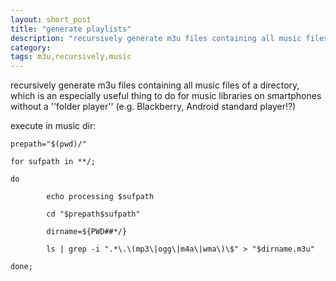 ```yaml
---
layout: short_post
title: "generate playlists"
description: "recursively generate m3u files containing all music files of a directory"
category:
tags: m3u,recursively,music
---
```

recursively generate m3u files containing all music files of a directory, which is an
especially useful thing to do for music libraries on smartphones without a
''folder player'' (e.g. Blackberry, Android standard player!?)

execute in music dir:

```
prepath="$(pwd)/"

for sufpath in **/;

do

        echo processing $sufpath

        cd "$prepath$sufpath"

        dirname=${PWD##*/}

        ls | grep -i ".*\.\(mp3\|ogg\|m4a\|wma\)\$" > "$dirname.m3u"

done;
```


